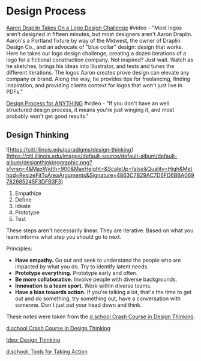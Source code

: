 # Design Process

[Aaron Draplin Takes On a Logo Design Challenge](https://www.youtube.com/watch?v=zOPA0NaeTBk) \#video - "Most logos aren't designed in fifteen minutes, but most designers aren't Aaron Draplin. Aaron's a Portland fixture by way of the Midwest, the owner of Draplin Design Co., and an advocate of "blue collar" design: design that works. Here he takes our logo design challenge, creating a dozen iterations of a logo for a fictional construction company. Not inspired? Just wait. Watch as he sketches, brings his ideas into Illustrator, and tests and tunes the different iterations. The logos Aaron creates prove design can elevate any company or brand. Along the way, he provides tips for freelancing, finding inspiration, and providing clients context for logos that won't just live in PDFs."

[Design Process for ANYTHING](https://www.youtube.com/watch?v=LHWnQOlX7Cw) \#video - "If you don't have an well structured design process, it means you're just winging it, and most probably won't get good results."

## Design Thinking

![https://citl.illinois.edu/paradigms/design-thinking](https://citl.illinois.edu/images/default-source/default-album/default-album/designthinkinggraphic.png?sfvrsn=4&MaxWidth=900&MaxHeight=&ScaleUp=false&Quality=High&Method=ResizeFitToAreaArguments&Signature=4863C7B29AC7D6FD6BBA069782685245F3DFB3F3)

1. Empathize
2. Define
3. Ideate
4. Prototype
5. Test

These steps aren't necessarily linear. They are iterative. Based on what you learn informs what step you should go to next.

Principles:

* **Have empathy.** Go out and seek to understand the people who are impacted by what you do. Try to identify latent needs.
* **Prototype everything.** Prototype early and often.
* **Be more collaborative.** Involve people with diverse backgrounds.
* **Innovation is a team sport.** Work within diverse teams.
* **Have a bias towards action.** If you're talking a lot, that's the time to get out and do something, try something out, have a conversation with someone. Don't just put your head down and think.

These notes were taken from the [d.school Crash Course in Design Thinking](https://vimeo.com/204254753).

[d.school Crash Course in Design Thinking](https://vimeo.com/204254753)

[Ideo: Design Thinking](https://designthinking.ideo.com/)

[d.school: Tools for Taking Action](https://dschool.stanford.edu/resources)

